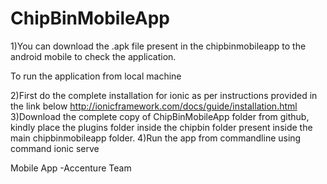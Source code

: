 # ChipBinMobileApp
1)You can download the .apk file present in the chipbinmobileapp to the android mobile to check the application.

To run the application from local machine

2)First do the complete installation for ionic as per instructions provided in the link below
http://ionicframework.com/docs/guide/installation.html
3)Download the complete copy of ChipBinMobileApp folder from github, kindly place the plugins folder inside the chipbin folder present inside the main chipbinmobileapp folder.
4)Run the app from commandline using command ionic serve

Mobile App -Accenture Team
